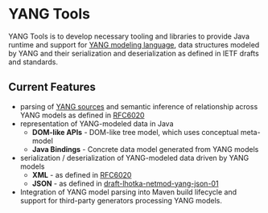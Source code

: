 # YANG Tools

YANG Tools is to develop necessary tooling and libraries to provide Java runtime
and support for [YANG modeling language][RFC6020], data structures modeled by YANG and their
serialization and deserialization as defined in IETF drafts and standards.

## Current Features

* parsing of [YANG sources][RFC6020] and semantic inference of relationship across YANG models as defined in [RFC6020]
* representation of YANG-modeled data in Java
  * **DOM-like APIs** - DOM-like tree model, which uses conceptual meta-model
  * **Java Bindings** - Concrete data model generated from YANG models
* serialization / deserialization of YANG-modeled data driven by YANG models
  * **XML** - as defined in [RFC6020]
  * **JSON** - as defined in [draft-lhotka-netmod-yang-json-01]
* Integration of YANG model parsing into Maven build lifecycle and
  support for third-party generators processing  YANG models.


[RFC6020]:https://tools.ietf.org/html/rfc6020
[draft-lhotka-netmod-yang-json-01]:https://tools.ietf.org/html/draft-lhotka-netmod-yang-json-01
